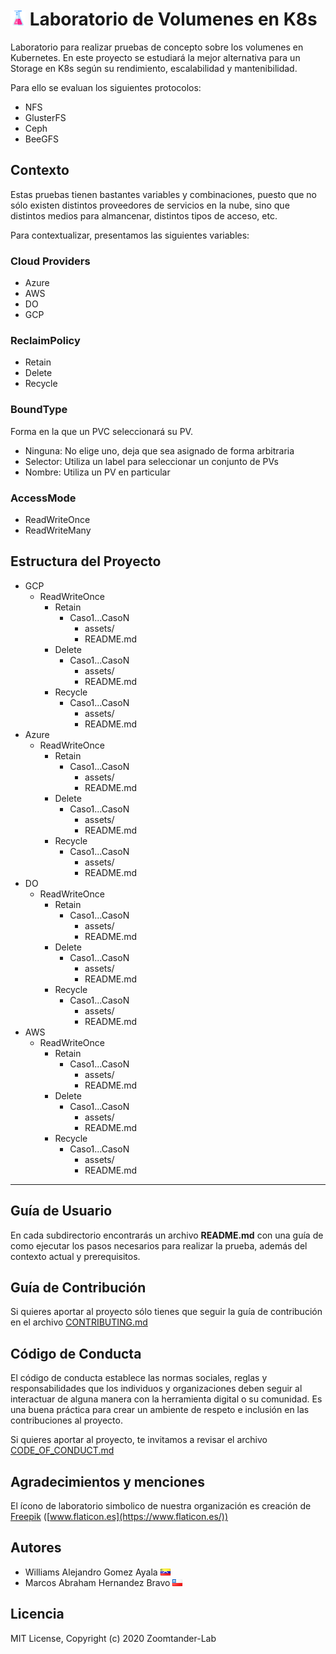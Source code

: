 # ![Laboratirio](https://raw.githubusercontent.com/zoomtander-lab/k8s-Volumes/master/assets/lab.png) Laboratorio de Volumenes en K8s

Laboratorio para realizar pruebas de concepto sobre los volumenes en Kubernetes. En este proyecto se estudiará la mejor alternativa para un Storage en K8s según su rendimiento, escalabilidad y mantenibilidad.

Para ello se evaluan los siguientes protocolos:

* NFS
* GlusterFS
* Ceph
* BeeGFS

## Contexto

Estas pruebas tienen bastantes variables y combinaciones, puesto que no sólo existen distintos proveedores de servicios en la nube, sino que distintos medios para almancenar, distintos tipos de acceso, etc.

Para contextualizar, presentamos las siguientes variables:

### Cloud Providers

* Azure
* AWS
* DO
* GCP

### ReclaimPolicy

* Retain
* Delete
* Recycle

### BoundType

Forma en la que un PVC seleccionará su PV.

* Ninguna: No elige uno, deja que sea asignado de forma arbitraria
* Selector: Utiliza un label para seleccionar un conjunto de PVs
* Nombre: Utiliza un PV en particular

### AccessMode

* ReadWriteOnce
* ReadWriteMany

## Estructura del Proyecto

* GCP
    + ReadWriteOnce
        + Retain
            + Caso1...CasoN
                - assets/
                - README.md
        + Delete
             + Caso1...CasoN
                - assets/
                - README.md
        + Recycle
             + Caso1...CasoN
                - assets/
                - README.md
* Azure
    + ReadWriteOnce
        + Retain
            + Caso1...CasoN
                - assets/
                - README.md
        + Delete
             + Caso1...CasoN
                - assets/
                - README.md
        + Recycle
             + Caso1...CasoN
                - assets/
                - README.md
* DO
    + ReadWriteOnce
        + Retain
            + Caso1...CasoN
                - assets/
                - README.md
        + Delete
             + Caso1...CasoN
                - assets/
                - README.md
        + Recycle
             + Caso1...CasoN
                - assets/
                - README.md
* AWS
    + ReadWriteOnce
        + Retain
            + Caso1...CasoN
                - assets/
                - README.md
        + Delete
             + Caso1...CasoN
                - assets/
                - README.md
        + Recycle
             + Caso1...CasoN
                - assets/
                - README.md

---

## Guía de Usuario

En cada subdirectorio encontrarás un archivo **README.md** con una guía de como ejecutar los pasos necesarios para realizar la prueba, además del contexto actual y prerequisitos.

## Guía de Contribución

Si quieres aportar al proyecto sólo tienes que seguir la guía de contribución en el archivo [CONTRIBUTING.md](https://github.com/zoomtander-lab/k8s-Volumes/blob/master/CONTRIBUTING.md)

## Código de Conducta

El código de conducta establece las normas sociales, reglas y responsabilidades que los individuos y organizaciones deben seguir al interactuar de alguna manera con la herramienta digital o su comunidad. Es una buena práctica para crear un ambiente de respeto e inclusión en las contribuciones al proyecto.

Si quieres aportar al proyecto, te invitamos a revisar el archivo [CODE_OF_CONDUCT.md](https://github.com/zoomtander-lab/k8s-Volumes/blob/master/CODE_OF_CONDUCT.md)

## Agradecimientos y menciones

El ícono de laboratorio simbolico de nuestra organización es creación de [Freepik](https://www.flaticon.es/autores/freepik) ([www.flaticon.es](https://www.flaticon.es/))

## Autores

* Williams Alejandro Gomez Ayala ![Venezuela](https://raw.githubusercontent.com/zoomtander-lab/k8s-Volumes/master/assets/ve.png)
* Marcos Abraham Hernandez Bravo ![Chile](https://raw.githubusercontent.com/zoomtander-lab/k8s-Volumes/master/assets/cl.png)

## Licencia

MIT License, Copyright (c) 2020 Zoomtander-Lab
